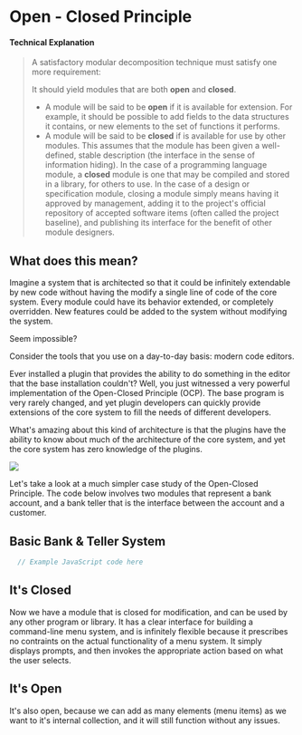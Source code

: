 # Open - Closed Principle

#### Technical Explanation
> A satisfactory modular decomposition technique must satisfy one more requirement:
>
> It should yield modules that are both **open** and **closed**.
>
> * A module will be said to be **open** if it is available for extension. For example, it should be possible to add fields to the data structures it contains, or new elements to the set of functions it performs.
> * A module will be said to be **closed** if is available for use by other modules. This assumes that the module has been given a well-defined, stable description (the interface in the sense of information hiding). In the case of a programming language module, a **closed** module is one that may be compiled and stored in a library, for others to use. In the case of a design or specification module, closing a module simply means having it approved by management, adding it to the project's official repository of accepted software items (often called the project baseline), and publishing its interface for the benefit of other module designers.

## What does this mean?

Imagine a system that is architected so that it could be infinitely extendable by new code without having the modify a single line of code of the core system. Every module could have its behavior extended, or completely overridden. New features could be added to the system without modifying the system.

Seem impossible?

Consider the tools that you use on a day-to-day basis: modern code editors.

Ever installed a plugin that provides the ability to do something in the editor that the base installation couldn't? Well, you just witnessed a very powerful implementation of the Open-Closed Principle (OCP). The base program is very rarely changed, and yet plugin developers can quickly provide extensions of the core system to fill the needs of different developers.

What's amazing about this kind of architecture is that the plugins have the ability to know about much of the architecture of the core system, and yet the core system has zero knowledge of the plugins.

![](./open-closed-viz.png)

Let's take a look at a much simpler case study of the Open-Closed Principle. The code below involves two modules that represent a bank account, and a bank teller that is the interface between the account and a customer.

## Basic Bank & Teller System

```js
  // Example JavaScript code here
```


## It's Closed

Now we have a module that is closed for modification, and can be used by any other program or library. It has a clear interface for building a command-line menu system, and is infinitely flexible because it prescribes no contraints on the actual functionality of a menu system. It simply displays prompts, and then invokes the appropriate action based on what the user selects.

## It's Open

It's also open, because we can add as many elements (menu items) as we want to it's internal collection, and it will still function without any issues.

